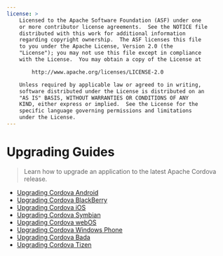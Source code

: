 ```yaml
---
license: >
    Licensed to the Apache Software Foundation (ASF) under one
    or more contributor license agreements.  See the NOTICE file
    distributed with this work for additional information
    regarding copyright ownership.  The ASF licenses this file
    to you under the Apache License, Version 2.0 (the
    "License"); you may not use this file except in compliance
    with the License.  You may obtain a copy of the License at

        http://www.apache.org/licenses/LICENSE-2.0

    Unless required by applicable law or agreed to in writing,
    software distributed under the License is distributed on an
    "AS IS" BASIS, WITHOUT WARRANTIES OR CONDITIONS OF ANY
    KIND, either express or implied.  See the License for the
    specific language governing permissions and limitations
    under the License.
---
```


Upgrading Guides
================

> Learn how to upgrade an application to the latest Apache Cordova release.

- <a href="android/index.html">Upgrading Cordova Android</a>
- <a href="blackberry/index.html">Upgrading Cordova BlackBerry</a>
- <a href="ios/index.html">Upgrading Cordova iOS</a>
- <a href="symbian/index.html">Upgrading Cordova Symbian</a>
- <a href="webos/index.html">Upgrading Cordova webOS</a>
- <a href="windows-phone/index.html">Upgrading Cordova Windows Phone</a>
- <a href="bada/index.html">Upgrading Cordova Bada</a>
- <a href="tizen/index.html">Upgrading Cordova Tizen</a>
